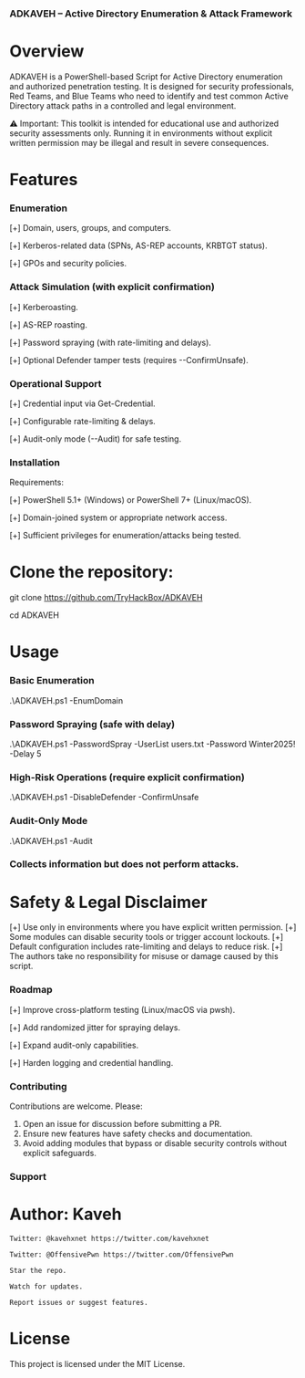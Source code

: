 ### ADKAVEH – Active Directory Enumeration & Attack Framework

# Overview
ADKAVEH is a PowerShell-based Script for Active Directory enumeration and authorized penetration testing.
It is designed for security professionals, Red Teams, and Blue Teams who need to identify and test 
common Active Directory attack paths in a controlled and legal environment.

⚠️ Important: This toolkit is intended for educational use and authorized security assessments only.
Running it in environments without explicit written permission may be illegal and result in severe consequences.


# Features
### Enumeration
[+] Domain, users, groups, and computers.

[+] Kerberos-related data (SPNs, AS-REP accounts, KRBTGT status).

[+] GPOs and security policies.

### Attack Simulation (with explicit confirmation)
[+] Kerberoasting.

[+] AS-REP roasting.

[+] Password spraying (with rate-limiting and delays).

[+] Optional Defender tamper tests (requires --ConfirmUnsafe).

### Operational Support
[+] Credential input via Get-Credential.

[+] Configurable rate-limiting & delays.

[+] Audit-only mode (--Audit) for safe testing.

### Installation

Requirements:

[+] PowerShell 5.1+ (Windows) or PowerShell 7+ (Linux/macOS).

[+] Domain-joined system or appropriate network access.

[+] Sufficient privileges for enumeration/attacks being tested.


# Clone the repository:
  git clone https://github.com/TryHackBox/ADKAVEH

  cd ADKAVEH

# Usage 
### Basic Enumeration
.\ADKAVEH.ps1 -EnumDomain

### Password Spraying (safe with delay)
.\ADKAVEH.ps1 -PasswordSpray -UserList users.txt -Password Winter2025! -Delay 5

### High-Risk Operations (require explicit confirmation)
.\ADKAVEH.ps1 -DisableDefender -ConfirmUnsafe

### Audit-Only Mode
.\ADKAVEH.ps1 -Audit

### Collects information but does not perform attacks.

# Safety & Legal Disclaimer
[+] Use only in environments where you have explicit written permission.
[+] Some modules can disable security tools or trigger account lockouts.
[+] Default configuration includes rate-limiting and delays to reduce risk.
[+] The authors take no responsibility for misuse or damage caused by this script.

### Roadmap
[+] Improve cross-platform testing (Linux/macOS via pwsh).

[+] Add randomized jitter for spraying delays.

[+] Expand audit-only capabilities.

[+] Harden logging and credential handling.

### Contributing

Contributions are welcome. Please:

1. Open an issue for discussion before submitting a PR.
2. Ensure new features have safety checks and documentation.
3. Avoid adding modules that bypass or disable security controls without explicit safeguards.

### Support
  # Author: Kaveh 
    Twitter: @kavehxnet https://twitter.com/kavehxnet
    
    Twitter: @OffensivePwn https://twitter.com/OffensivePwn
    
    Star the repo.
    
    Watch for updates.
    
    Report issues or suggest features.
# License

This project is licensed under the MIT License.
